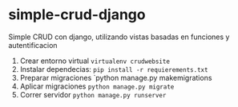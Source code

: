 # simple-crud-django
Simple CRUD con django, utilizando vistas basadas en funciones y autentificacion 


1. Crear entorno virtual `virtualenv crudwebsite`
2. Instalar dependecias: `pip install -r requierements.txt`
3. Preparar migraciones `python manage.py makemigrations 
4. Aplicar migraciones `python manage.py migrate`
5. Correr servidor `python manage.py runserver`
